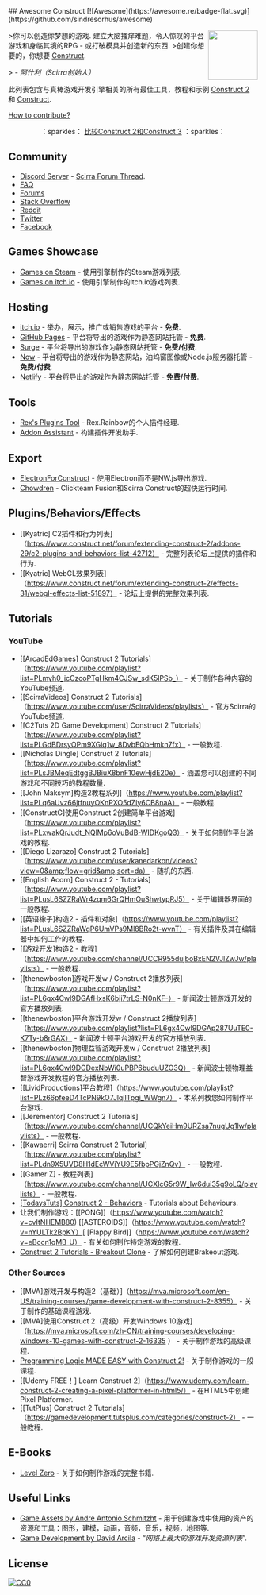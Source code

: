 <div class="github-widget" data-repo="WebCreationClub/awesome-construct"></div>
## Awesome Construct [![Awesome](https://awesome.re/badge-flat.svg)](https://github.com/sindresorhus/awesome)

[<img src="https://s1.construct.net/images/v347/uploads/product/2/defaulticon/1/icon.png" align="right" width="100">](https://www.construct.net/)

 &gt;你可以创造你梦想的游戏.  建立大脑搔痒难题，令人惊叹的平台游戏和身临其境的RPG  - 或打破模具并创造新的东西.
&gt;创建你想要的，你想要 [Construct](https://www.construct.net).
>
&gt;  - <cite>阿什利（Scirra创始人）</cite>

此列表包含与真棒游戏开发引擎相关的所有最佳工具，教程和示例 [Construct 2](https://www.scirra.com/construct2) 和 [Construct](https://www.construct.net).

[How to contribute?](https://github.com/armaldio/awesome-construct/blob/master/contributing.md)

<p align="center">  
   ：sparkles： <a href="https://github.com/WebCreationClub/awesome-construct/blob/master/c2vsc3.md">比较Construct 2和Construct 3</a> ：sparkles：
</p>




## Community
- [Discord Server](https://discord.gg/8RJBHbX) - [Scirra Forum Thread](https://www.construct.net/forum/construct-2/general-discussion-17/there-is-a-construct-2-discord-117214).
- [FAQ](https://www.construct.net/forum/construct-2/how-do-i-18/how-do-i-frequently-asked-ques-41236)
- [Forums](https://www.construct.net/forum)
- [Stack Overflow](http://stackoverflow.com/questions/tagged/construct-2)
- [Reddit](https://www.reddit.com/r/construct/)
- [Twitter](https://twitter.com/constructteam)
- [Facebook](https://www.facebook.com/ConstructTeam/)

## Games Showcase
- [Games on Steam](http://steamcommunity.com/sharedfiles/filedetails/?id=103535227) - 使用引擎制作的Steam游戏列表.
- [Games on itch.io](https://itch.io/games/tag-construct-2) - 使用引擎制作的itch.io游戏列表.

## Hosting
- [itch.io](http://www.itch.io) - 举办，展示，推广或销售游戏的平台 -  **免费**.
- [GitHub Pages](http://pages.github.com) - 平台将导出的游戏作为静态网站托管 -  **免费**.
- [Surge](https://surge.sh/) - 平台将导出的游戏作为静态网站托管 -  **免费/付费**.
- [Now](https://zeit.co/now) - 平台将导出的游戏作为静态网站，泊坞窗图像或Node.js服务器托管 -  **免费/付费**.
- [Netlify](https://www.netlify.com/) - 平台将导出的游戏作为静态网站托管 -  **免费/付费**.

## Tools
- [Rex's Plugins Tool](https://rexrainbow.github.io/C2RexDoc/c2rexplugins.weebly.com/index.html) -  Rex.Rainbow的个人插件经理.
- [Addon Assistant](https://github.com/armaldio/c2-addon-assistant) - 构建插件开发助手.

## Export 
- [ElectronForConstruct](https://electronforconstruct.armaldio.xyz) - 使用Electron而不是NW.js导出游戏.
- [Chowdren](http://mp2.dk/chowdren/) -  Clickteam Fusion和Scirra Construct的超快运行时间.

## Plugins/Behaviors/Effects
-  [[Kyatric] C2插件和行为列表]（https://www.construct.net/forum/extending-construct-2/addons-29/c2-plugins-and-behaviors-list-42712） - 完整列表论坛上提供的插件和行为.
-  [[Kyatric] WebGL效果列表]（https://www.construct.net/forum/extending-construct-2/effects-31/webgl-effects-list-51897） - 论坛上提供的完整效果列表.

## Tutorials
### YouTube

-  [[ArcadEdGames] Construct 2 Tutorials]（https://www.youtube.com/playlist?list=PLmyh0_jcCzcoPTgHkm4CJSw_sdK5lPSb_） - 关于制作各种内容的YouTube频道.
-  [[ScirraVideos] Construct 2 Tutorials]（https://www.youtube.com/user/ScirraVideos/playlists） - 官方Scirra的YouTube频道.
-  [[C2Tuts 2D Game Development] Construct 2 Tutorials]（https://www.youtube.com/playlist?list=PLGdBDrsyOPm9XGiq1w_8DvbEQbHmkn7fx） - 一般教程.
-  [[Nicholas Dingle] Construct 2 Tutorials]（https://www.youtube.com/playlist?list=PLsJBMeqEdtggBJBiuX8bnF10ewHjdE20e） - 涵盖您可以创建的不同游戏和不同技巧的教程数量.
-  [[John Maksym]构造2教程系列]（https://www.youtube.com/playlist?list=PLq6aUvz66jtfnuyOKnPXO5dZly6CB8naA） - 一般教程.
-  [[ConstructG]使用Construct 2创建简单平台游戏]（https://www.youtube.com/playlist?list=PLxwakQrJudt_NQlMp6oVuBdB-WIDKgoQ3） - 关于如何制作平台游戏的教程.
-  [[Diego Lizarazo] Construct 2 Tutorials]（https://www.youtube.com/user/kanedarkon/videos?view=0&amp;flow=grid&amp;sort=da） - 随机的东西.
-  [[English Acorn] Construct 2  -  Tutorials]（https://www.youtube.com/playlist?list=PLusL6SZZRaWr4zqm6GrQHmOuShwtypRJ5） - 关于编辑器界面的一般教程.
-  [[英语橡子]构造2  - 插件和对象]（https://www.youtube.com/playlist?list=PLusL6SZZRaWqP6UmVPs9Ml8BRo2t-wvnT） - 有关插件及其在编辑器中如何工作的教程.
-  [[游戏开发]构造2  - 教程]（https://www.youtube.com/channel/UCCR955dujboBxEN2VJlZwJw/playlists） - 一般教程.
-  [[thenewboston]游戏开发w / Construct 2播放列表]（https://www.youtube.com/playlist?list=PL6gx4Cwl9DGAfHxsK6bji7trLS-N0nKF-） - 新闻波士顿游戏开发的官方播放列表.
-  [[thenewboston]平台游戏开发w / Construct 2播放列表]（https://www.youtube.com/playlist?list=PL6gx4Cwl9DGAp287UuTE0-K7Ty-b8rGAX） - 新闻波士顿平台游戏开发的官方播放列表.
-  [[thenewboston]物理益智游戏开发w / Construct 2播放列表]（https://www.youtube.com/playlist?list=PL6gx4Cwl9DGDexNbWi0uPBP6buduUZO3Q） - 新闻波士顿物理益智游戏开发教程的官方播放列表.
-  [[LividProductions]平台教程]（https://www.youtube.com/playlist?list=PLz66pfeeD4TcPN9kO7JlqiITpgi_WWgn7） - 本系列教您如何制作平台游戏.
-  [[Jerementor] Construct 2 Tutorials]（https://www.youtube.com/channel/UCQkYeiHm9URZsa7nugUg1lw/playlists） - 一般教程.
-  [[Kawaerri] Scirra Construct 2 Tutorial]（https://www.youtube.com/playlist?list=PLdn9X5UVD8H1dEcWVjYU9E5fbpPGjZnQv） - 一般教程.
-  [[Gamer Z]  - 教程列表]（https://www.youtube.com/channel/UCXIcG5r9W_Iw6dui35g9oLQ/playlists） - 一般教程.
- [[TodaysTuts] Construct 2 - Behaviors](https://www.youtube.com/playlist?list=PLO3K3VFvlU6B1InGyrx7Iz7w_MDizWlXK) - Tutorials about Behaviours.
- 让我们制作游戏：[[PONG]]（https://www.youtube.com/watch?v=cvItNHEMB80) [[ASTEROIDS]]（https://www.youtube.com/watch?v=nYULTk2BpKY）[ [Flappy Bird]]（https://www.youtube.com/watch?v=eBccn1qMB_U） - 有关如何制作特定游戏的教程.
- [Construct 2 Tutorials - Breakout Clone](https://www.youtube.com/playlist?list=PL59F92017DA9887DB) - 了解如何创建Brakeout游戏.

### Other Sources

-  [[MVA]游戏开发与构造2（基础）]（https://mva.microsoft.com/en-US/training-courses/game-development-with-construct-2-8355） - 关于制作的基础课程游戏.
-  [[MVA]使用Construct 2（高级）开发Windows 10游戏]（https://mva.microsoft.com/zh-CN/training-courses/developing-windows-10-games-with-construct-2-16335 ） - 关于制作游戏的高级课程.
- [Programming Logic MADE EASY with Construct 2!](https://www.jerementor.com/programming-logic-made-easy-with-construct-2.html) - 关于制作游戏的一般课程.
-  [[Udemy FREE！] Learn Construct 2]（https://www.udemy.com/learn-construct-2-creating-a-pixel-platformer-in-html5/） - 在HTML5中创建Pixel Platformer.
-  [[TutPlus] Construct 2 Tutorials]（https://gamedevelopment.tutsplus.com/categories/construct-2） - 一般教程.

## E-Books
- [Level Zero](https://www.construct.net/blogs/construct-official-blog-1/level-zero-free-construct-2-book-853) - 关于如何制作游戏的完整书籍.

## Useful Links
- [Game Assets by Andre Antonio Schmitzht](https://game-assets.zeef.com/andre.antonio.schmitz) - 用于创建游戏中使用的资产的资源和工具：图形，建模，动画，音频，音乐，视频，地图等.
- [Game Development by David Arcila](https://game-development.zeef.com/david.arcila) - “*网络上最大的游戏开发资源列表*”.

## License
[![CC0](http://mirrors.creativecommons.org/presskit/buttons/88x31/svg/cc-zero.svg)](https://creativecommons.org/publicdomain/zero/1.0/)
